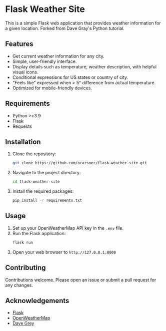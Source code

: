 # Flask Weather Site

This is a simple Flask web application that provides weather information for a given location. Forked from Dave Gray's Python tutorial.

## Features

- Get current weather information for any city.
- Simple, user-friendly interface.
- Display details such as temperature, weather description, with helpful visual icons.
- Conditional expressions for US states or country of city.
- "Feels like" expressed when > 5&deg; difference from actual temperature.
- Optimized for mobile-friendly devices.

## Requirements

- Python >=3.9
- Flask
- Requests

## Installation

1. Clone the repository:
    ```bash
    git clone https://github.com/ncarsner/flask-weather-site.git
    ```
2. Navigate to the project directory:
    ```bash
    cd flask-weather-site
    ```
3. Install the required packages:
    ```bash
    pip install -r requirements.txt
    ```

## Usage

1. Set up your OpenWeatherMap API key in the `.env` file.
2. Run the Flask application:
    ```bash
    flask run
    ```
3. Open your web browser to `http://127.0.0.1:8000`

## Contributing

Contributions welcome. Please open an issue or submit a pull request for any changes.

## Acknowledgements

- [Flask](https://flask.palletsprojects.com/)
- [OpenWeatherMap](https://openweathermap.org/)
- [Dave Grey](https://github.com/gitdagray/python-flask-rest-api)
